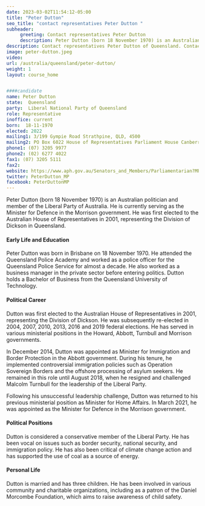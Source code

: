 ```yaml
---
date: 2023-03-02T11:54:12-05:00
title: "Peter Dutton"
seo_title: "contact representatives Peter Dutton "
subheader:
     greeting: Contact representatives Peter Dutton
     description: Peter Dutton (born 18 November 1970) is an Australian politician and member of the Liberal Party of Australia.
description: Contact representatives Peter Dutton of Queensland. Contact information for Peter Dutton includes email address, phone number, and mailing address.
image: peter-dutton.jpeg
video:
url: /australia/queensland/peter-dutton/
weight: 1
layout: course_home


####candidate
name: Peter Dutton
state:	Queensland
party:	Liberal National Party of Queensland
role: Representative
inoffice: current
born:  18-11-1970
elected: 2022
mailing1: 3/199 Gympie Road Strathpine, QLD, 4500
mailing2: PO Box 6022 House of Representatives Parliament House Canberra ACT 2600
phone1:	(07) 3205 9977
phone2: (02) 6277 4022
fax1: (07) 3205 5111
fax2:
website: https://www.aph.gov.au/Senators_and_Members/Parliamentarian?MPID=00AKI
twitter: PeterDutton_MP
facebook: PeterDuttonMP
---
```



Peter Dutton (born 18 November 1970) is an Australian politician and member of the Liberal Party of Australia. He is currently serving as the Minister for Defence in the Morrison government. He was first elected to the Australian House of Representatives in 2001, representing the Division of Dickson in Queensland.

#### Early Life and Education
Peter Dutton was born in Brisbane on 18 November 1970. He attended the Queensland Police Academy and worked as a police officer for the Queensland Police Service for almost a decade. He also worked as a business manager in the private sector before entering politics. Dutton holds a Bachelor of Business from the Queensland University of Technology.

#### Political Career
Dutton was first elected to the Australian House of Representatives in 2001, representing the Division of Dickson. He was subsequently re-elected in 2004, 2007, 2010, 2013, 2016 and 2019 federal elections. He has served in various ministerial positions in the Howard, Abbott, Turnbull and Morrison governments.

In December 2014, Dutton was appointed as Minister for Immigration and Border Protection in the Abbott government. During his tenure, he implemented controversial immigration policies such as Operation Sovereign Borders and the offshore processing of asylum seekers. He remained in this role until August 2018, when he resigned and challenged Malcolm Turnbull for the leadership of the Liberal Party.

Following his unsuccessful leadership challenge, Dutton was returned to his previous ministerial position as Minister for Home Affairs. In March 2021, he was appointed as the Minister for Defence in the Morrison government.

#### Political Positions
Dutton is considered a conservative member of the Liberal Party. He has been vocal on issues such as border security, national security, and immigration policy. He has also been critical of climate change action and has supported the use of coal as a source of energy.

#### Personal Life
Dutton is married and has three children. He has been involved in various community and charitable organizations, including as a patron of the Daniel Morcombe Foundation, which aims to raise awareness of child safety.